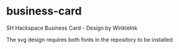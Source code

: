 business-card
=============

SH Hackspace Business Card - Design by WinkleInk

The svg design requires both fonts in the repository to be installed

